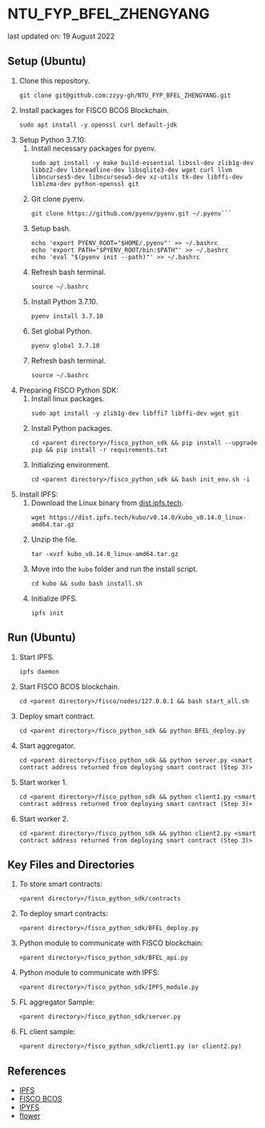 # NTU_FYP_BFEL_ZHENGYANG

last updated on: 19 August 2022

## Setup (Ubuntu)

1. Clone this repository.
   ```
   git clone git@github.com:zzyy-gh/NTU_FYP_BFEL_ZHENGYANG.git
   ```
2. Install packages for FISCO BCOS Blockchain.
   ```
   sudo apt install -y openssl curl default-jdk
   ```
3. Setup Python 3.7.10:
   1. Install necessary packages for pyenv.
      ```
      sudo apt install -y make build-essential libssl-dev zlib1g-dev libbz2-dev libreadline-dev libsqlite3-dev wget curl llvm libncurses5-dev libncursesw5-dev xz-utils tk-dev libffi-dev liblzma-dev python-openssl git
      ```
   2. Git clone pyenv.
      ````
      git clone https://github.com/pyenv/pyenv.git ~/.pyenv```
      ````
   3. Setup bash.
      ```
      echo 'export PYENV_ROOT="$HOME/.pyenv"' >> ~/.bashrc
      echo 'export PATH="$PYENV_ROOT/bin:$PATH"' >> ~/.bashrc
      echo 'eval "$(pyenv init --path)"' >> ~/.bashrc
      ```
   4. Refresh bash terminal.
      ```
      source ~/.bashrc
      ```
   5. Install Python 3.7.10.
      ```
      pyenv install 3.7.10
      ```
   6. Set global Python.
      ```
      pyenv global 3.7.10
      ```
   7. Refresh bash terminal.
      ```
      source ~/.bashrc
      ```
4. Preparing FISCO Python SDK:
   1. Install linux packages.
      ```
      sudo apt install -y zlib1g-dev libffi7 libffi-dev wget git
      ```
   2. Install Python packages.
      ```
      cd <parent directory>/fisco_python_sdk && pip install --upgrade pip && pip install -r requirements.txt
      ```
   3. Initializing environment.
      ```
      cd <parent directory>/fisco_python_sdk && bash init_env.sh -i
      ```
5. Install IPFS:
   1. Download the Linux binary from [dist.ipfs.tech](https://dist.ipfs.tech/#kubo).
      ```
      wget https://dist.ipfs.tech/kubo/v0.14.0/kubo_v0.14.0_linux-amd64.tar.gz
      ```
   2. Unzip the file.
      ```
      tar -xvzf kubo_v0.14.0_linux-amd64.tar.gz
      ```
   3. Move into the `kubo` folder and run the install script.
      ```
      cd kubo && sudo bash install.sh
      ```
   4. Initialize IPFS.
      ```
      ipfs init
      ```

## Run (Ubuntu)

1. Start IPFS.
   ```
   ipfs daemon
   ```
2. Start FISCO BCOS blockchain.
   ```
   cd <parent directory>/fisco/nodes/127.0.0.1 && bash start_all.sh
   ```
3. Deploy smart contract.
   ```
   cd <parent directory>/fisco_python_sdk && python BFEL_deploy.py
   ```
4. Start aggregator.
   ```
   cd <parent directory>/fisco_python_sdk && python server.py <smart contract address returned from deploying smart contract (Step 3)>
   ```
5. Start worker 1.
   ```
   cd <parent directory>/fisco_python_sdk && python client1.py <smart contract address returned from deploying smart contract (Step 3)>
   ```
6. Start worker 2.
   ```
   cd <parent directory>/fisco_python_sdk && python client2.py <smart contract address returned from deploying smart contract (Step 3)>
   ```

## Key Files and Directories

1. To store smart contracts:
   ```
   <parent directory>/fisco_python_sdk/contracts
   ```
2. To deploy smart contracts:
   ```
   <parent directory>/fisco_python_sdk/BFEL_deploy.py
   ```
3. Python module to communicate with FISCO blockchain:
   ```
   <parent directory>/fisco_python_sdk/BFEL_api.py
   ```
4. Python module to communicate with IPFS:
   ```
   <parent directory>/fisco_python_sdk/IPFS_module.py
   ```
5. FL aggregator Sample:
   ```
   <parent directory>/fisco_python_sdk/server.py
   ```
6. FL client sample:
   ```
   <parent directory>/fisco_python_sdk/client1.py (or client2.py)
   ```

## References

- [IPFS](https://docs.ipfs.tech/)
- [FISCO BCOS](https://fisco-bcos-documentation.readthedocs.io/zh_CN/latest/index.html)
- [IPYFS](https://github.com/837477/IPyFS)
- [flower](https://flower.dev/docs/index.html)
